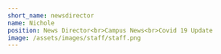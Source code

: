 ```yaml
---
short_name: newsdirector
name: Nichole
position: News Director<br>Campus News<br>Covid 19 Update
image: /assets/images/staff/staff.png
---
```


